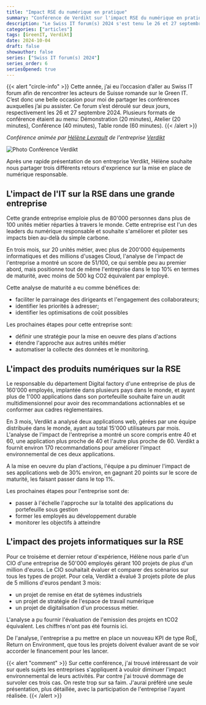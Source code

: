 ```yaml
---
title: "Impact RSE du numérique en pratique"
summary: "Conférence de Verdikt sur l'impact RSE du numérique en pratique au Swiss IT forum(s) 2024 qui s'est tenu les 26 et 27 septembre à Palexpo (Genève)"
description: "Le Swiss IT forum(s) 2024 s'est tenu le 26 et 27 septembre à Palexpo (Genève). C'est un évènement important de la place genevoise où les entreprises viennent présenter leur solution métier et IT et où cette année la transition numérique et l'IA ont été des sujets à l'honneur. Dans cette série d'articles je vous partage les quelques conférences auxquelles j'ai eu le plaisir de participer, dont la conférence sur l'impact RSE du numérique en pratique."
categories: ["articles"]
tags: [GreenIT, Verdikt]
date: 2024-10-04
draft: false
showauthor: false
series: ["Swiss IT forum(s) 2024"]
series_order: 6
seriesOpened: true
---
```


{{< alert "circle-info" >}}
Cette année, j’ai eu l’occasion d’aller au Swiss IT forum afin de rencontrer les acteurs de Suisse romande sur le Green IT. C’est donc une belle occasion pour moi de partager les conférences auxquelles j’ai pu assister. Ce forum s’est déroulé sur deux jours, respectivement les 26 et 27 septembre 2024. Plusieurs formats de conférence étaient au menu: Démonstration (20 minutes), Atelier (20 minutes), Conférence (40 minutes), Table ronde (60 minutes).
{{< /alert >}}

*Conférence animée par [Hélène Levrault](https://www.linkedin.com/in/hlevrault/) de l'entreprise [Verdikt](https://verdikt.io)*

![Photo Conférence Verdikt](/img/sitf-2024-conference-verdikt.png)

Après une rapide présentation de son entreprise Verdikt, Hélène souhaite nous partager trois différents retours d'exprience sur la mise en place de numérique responsable.

## L'impact de l'IT sur la RSE dans une grande entreprise

Cette grande entreprise emploie plus de 80'000 personnes dans plus de 100 unités métier réparties à travers le monde. Cette entreprise est l'un des leaders du numérique responsable et souhaite s'améliorer et piloter ses impacts bien au-delà du simple carbone. 

En trois mois, sur 20 unités métier, avec plus de 200'000 équipements informatiques et des millions d'usages Cloud, l'analyse de l'impact de l'entreprise a montré un score de 51/100, ce qui semble peu au premier abord, mais positionne tout de même l'entreprise dans le top 10% en termes de maturité, avec moins de 500 kg CO2 équivalent par employé.

Cette analyse de maturité a eu comme bénéfices de: 
- faciliter le parrainage des dirigeants et l'engagement des collaborateurs;
- identifier les priorités à adresser;
- identifier les optimisations de coût possibles

Les prochaines étapes pour cette entreprise sont:
- définir une stratégie pour la mise en oeuvre des plans d'actions
- étendre l'approche aux autres unités métier
- automatiser la collecte des données et le monitoring.

## L'impact des produits numériques sur la RSE

Le responsable du département Digital factory d'une entreprise de plus de 160'000 employés, implantée dans plusieurs pays dans le monde, et ayant plus de 1'000 applications dans son portefeuille souhaite faire un audit multidimensionnel pour avoir des recommandations actionnables et se conformer aux cadres règlementaires.

En 3 mois, Verdikt a analysé deux applications web, gérées par une équipe distribuée dans le monde, ayant au total 15'000 utilisateurs par mois.
L'analyse de l'impact de l'entreprise a montré un score compris entre 40 et 60, une application plus proche de 40 et l'autre plus proche de 60. Verdikt a fournit environ 170 recommandations pour améliorer l'impact environnemental de ces deux applications.

A la mise en oeuvre du plan d'actions, l'équipe a pu diminuer l'impact de ses applications web de 30% environ, en gagnant 20 points sur le score de maturité, les faisant passer dans le top 1%.

Les prochaines étapes pour l'entreprise sont de:
- passer à l'échelle l'approche sur la totalité des applications du portefeuille sous gestion
- former les employés au développement durable
- monitorer les objectifs à atteindre

## L'impact des projets informatiques sur la RSE

Pour ce troisème et dernier retour d'expérience, Hélène nous parle d'un CIO d'une entreprise de 50'000 employés gérant 100 projets de plus d'un million d'euros. Le CIO souhaitait évaluer et comparer des scénarios sur tous les types de projet. Pour cela, Verdikt a évalué 3 projets pilote de plus de 5 millions d'euros pendant 3 mois:
- un projet de remise en état de sytèmes industriels
- un projet de stratégie de l'espace de travail numérique
- un projet de digitalisation d'un processus métier.

L'analyse a pu fournir l'évaluation de l'emission des projets en tCO2 équivalent. Les chiffres n'ont pas été fournis ici. 

De l'analyse, l'entreprise a pu mettre en place un nouveau KPI de type RoE, Return on Environment, que tous les projets doivent évaluer avant de se voir accorder le financement pour les lancer. 

{{< alert "comment" >}}
Sur cette conférence, j'ai trouvé intéressant de voir sur quels sujets les entreprises s'appliquent à vouloir diminuer l'impact environnemental de leurs activités. Par contre j'ai trouvé dommage de survoler ces trois cas. On reste trop sur sa faim. J'aurai préféré une seule présentation, plus détaillée, avec la participation de l'entreprise l'ayant réalisée.
{{< /alert >}}